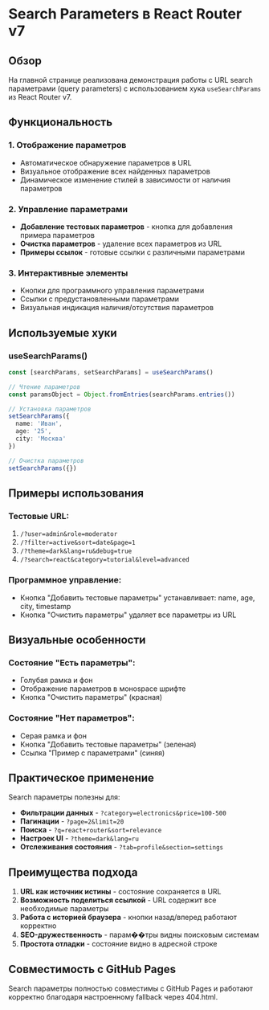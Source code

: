 # Search Parameters в React Router v7

## Обзор
На главной странице реализована демонстрация работы с URL search параметрами (query parameters) с использованием хука `useSearchParams` из React Router v7.

## Функциональность

### 1. Отображение параметров
- Автоматическое обнаружение параметров в URL
- Визуальное отображение всех найденных параметров
- Динамическое изменение стилей в зависимости от наличия параметров

### 2. Управление параметрами
- **Добавление тестовых параметров** - кнопка для добавления примера параметров
- **Очистка параметров** - удаление всех параметров из URL
- **Примеры ссылок** - готовые ссылки с различными параметрами

### 3. Интерактивные элементы
- Кнопки для программного управления параметрами
- Ссылки с предустановленными параметрами
- Визуальная индикация наличия/отсутствия параметров

## Используемые хуки

### useSearchParams()
```typescript
const [searchParams, setSearchParams] = useSearchParams()

// Чтение параметров
const paramsObject = Object.fromEntries(searchParams.entries())

// Установка параметров
setSearchParams({
  name: 'Иван',
  age: '25',
  city: 'Москва'
})

// Очистка параметров
setSearchParams({})
```

## Примеры использования

### Тестовые URL:
1. `/?user=admin&role=moderator`
2. `/?filter=active&sort=date&page=1`
3. `/?theme=dark&lang=ru&debug=true`
4. `/?search=react&category=tutorial&level=advanced`

### Программное управление:
- Кнопка "Добавить тестовые параметры" устанавливает: name, age, city, timestamp
- Кнопка "Очистить параметры" удаляет все параметры из URL

## Визуальные особенности

### Состояние "Есть параметры":
- Голубая рамка и фон
- Отображение параметров в монospace шрифте
- Кнопка "Очистить параметры" (красная)

### Состояние "Нет параметров":
- Серая рамка и фон
- Кнопка "Добавить тестовые параметры" (зеленая)
- Ссылка "Пример с параметрами" (синяя)

## Практическое применение

Search параметры полезны для:
- **Фильтрации данных** - `?category=electronics&price=100-500`
- **Пагинации** - `?page=2&limit=20`
- **Поиска** - `?q=react+router&sort=relevance`
- **Настроек UI** - `?theme=dark&lang=ru`
- **Отслеживания состояния** - `?tab=profile&section=settings`

## Преимущества подхода

1. **URL как источник истины** - состояние сохраняется в URL
2. **Возможность поделиться ссылкой** - URL содержит все необходимые параметры
3. **Работа с историей браузера** - кнопки назад/вперед работают корректно
4. **SEO-дружественность** - парам��тры видны поисковым системам
5. **Простота отладки** - состояние видно в адресной строке

## Совместимость с GitHub Pages

Search параметры полностью совместимы с GitHub Pages и работают корректно благодаря настроенному fallback через 404.html.